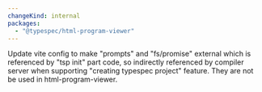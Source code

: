 ```yaml
---
changeKind: internal
packages:
  - "@typespec/html-program-viewer"
---
```


Update vite config to make "prompts" and "fs/promise" external which is referenced by "tsp init" part code, so indirectly referenced by compiler server when supporting "creating typespec project" feature. They are not be used in html-program-viewer.
